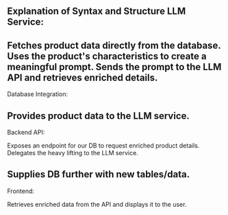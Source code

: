 Explanation of Syntax and Structure
LLM Service:
-----
Fetches product data directly from the database.
Uses the product's characteristics to create a meaningful prompt.
Sends the prompt to the LLM API and retrieves enriched details.
-----
Database Integration:

Provides product data to the LLM service.
-----
Backend API:

Exposes an endpoint for our DB to request enriched product details.
Delegates the heavy lifting to the LLM service.

Supplies DB further with new tables/data.
-----
Frontend:

Retrieves enriched data from the API and displays it to the user.
